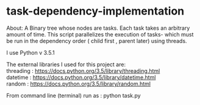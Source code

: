 # task-dependency-implementation

About:
A Binary tree whose nodes are tasks. Each task takes an arbitrary amount of time. This script parallelizes the execution of tasks- which must be run in the dependency order ( child first , parent later) using threads.

I use Python v 3.5.1

The external libraries I used for this project are:	<br />
	threading : https://docs.python.org/3.5/library/threading.html <br />
	datetime  : https://docs.python.org/3.5/library/datetime.html <br />
	random    : https://docs.python.org/3.5/library/random.html <br />
  
From command line (terminal) run as : python task.py


